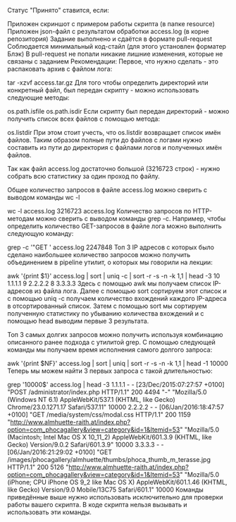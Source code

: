 Статус "Принято" ставится, если:

Приложен скриншот с примером работы скрипта (в папке resource)
Приложен json-файл с результатом обработки access.log (в корне репозитория)
Задание выполнено и сдаётся в формате pull-request
Соблюдается минимальный код-стайл (для этого установлен форматер Блэк)
В pull-request не попали никакие лишние изменения, которые не связаны с заданием
Рекомендации:
Первое, что нужно сделать - это распаковать архив с файлом лога:

tar -xzvf access.tar.gz
Для того чтобы определить директорий или конкретный файл, был передан скрипту - можно использовать следующие методы:

os.path.isfile
os.path.isdir
Если скрипту был передан директорий - можно получить список всех файлов с помощью метода:

os.listdir
При этом стоит учесть, что os.listdir возвращает список имён файлов. Таким образом полные пути до файлов с логами нужно составить из пути до директория с файлами логов и полученных имён файлов.

Так как файл access.log достаточно большой (3216723 строк) - нужно собрать всю статистику за один проход по файлу.

Общее количество запросов в файле access.log можно сверить с выводом команды wc -l

wc -l access.log 
3216723 access.log
Количество запросов по HTTP-методам можно сверить с выводом команды grep -c. Например, чтобы определить количество GET-запросов в файле лога можно выполнить следующую команду:

grep -c '"GET ' access.log 
2247848
Топ 3 IP адресов с которых было сделано наибольшее количество запросов можно получить объединением в pipeline утилит, о которых мы говорили на лекции:

awk '{print $1}' access.log | sort | uniq -c | sort -r -s -n -k 1,1 | head -3
10 1.1.1.1
 9 2.2.2.2
 8 3.3.3.3
Здесь с помощью awk мы получаем список IP-адресов из файла лога. Далее с помощью sort сортируем этот список и с помощью uniq -с получаем количество вхождений каждого IP-адреса в отсортированный список. Затем с помощью sort мы сортируем полученную статистику по убыванию количества вхождений и c помощью head выводим первые 3 результата.

Топ 3 самых долгих запросов можно получить используя комбинацию описанного ранее подхода с утилитой grep. С помощью следующей команды мы получаем время исполнения самого долгого запроса:

awk '{print $NF}' access.log | sort | uniq | sort -r -s -n -k 1,1 | head -1
10000
Теперь мы можем найти 3 первых запроса с такой длительностью:

grep '10000$' access.log | head -3
1.1.1.1 - - [23/Dec/2015:07:27:57 +0100] "POST /administrator/index.php HTTP/1.1" 200 4494 "-" "Mozilla/5.0 (Windows NT 6.1) AppleWebKit/537.1 (KHTML, like Gecko) Chrome/23.0.1271.17 Safari/537.11" 10000
2.2.2.2 - - [06/Jan/2016:18:47:57 +0100] "GET /media/system/css/modal.css HTTP/1.1" 200 1159 "http://www.almhuette-raith.at/index.php?option=com_phocagallery&view=category&id=1&Itemid=53" "Mozilla/5.0 (Macintosh; Intel Mac OS X 10_11_2) AppleWebKit/601.3.9 (KHTML, like Gecko) Version/9.0.2 Safari/601.3.9" 10000
3.3.3.3 - - [06/Jan/2016:21:29:02 +0100] "GET /images/phocagallery/almhuette/thumbs/phoca_thumb_m_terasse.jpg HTTP/1.1" 200 5126 "http://www.almhuette-raith.at/index.php?option=com_phocagallery&view=category&id=1&Itemid=53" "Mozilla/5.0 (iPhone; CPU iPhone OS 9_2 like Mac OS X) AppleWebKit/601.1.46 (KHTML, like Gecko) Version/9.0 Mobile/13C75 Safari/601.1" 10000
Команды приведённые выше нужно использовать исключительно для проверки работы вашего скрипта. В коде скрипта нельзя вызывать и использовать эти команды.
